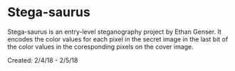 # Stega-saurus

Stega-saurus is an entry-level steganography project by Ethan Genser. It encodes the color values for each pixel in the secret image in the last bit of the color values in the coresponding pixels on the cover image.

Created: 2/4/18 - 2/5/18